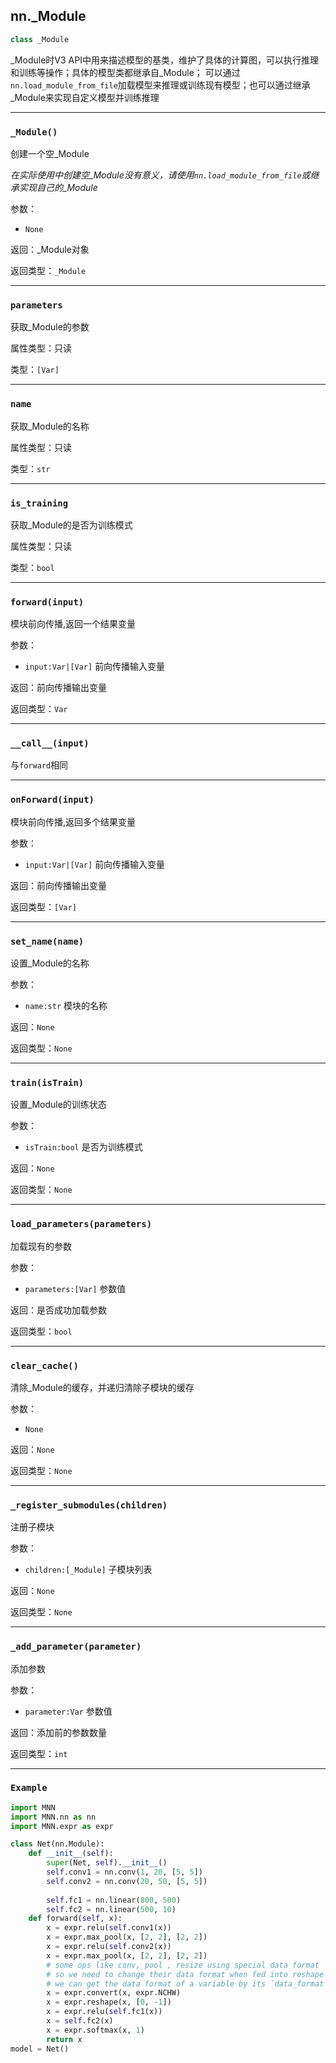 ## nn._Module

```python
class _Module
```
_Module时V3 API中用来描述模型的基类，维护了具体的计算图，可以执行推理和训练等操作；具体的模型类都继承自_Module；
可以通过`nn.load_module_from_file`加载模型来推理或训练现有模型；也可以通过继承_Module来实现自定义模型并训练推理

---
### `_Module()`
创建一个空_Module

*在实际使用中创建空_Module没有意义，请使用`nn.load_module_from_file`或继承实现自己的_Module*

参数：
- `None`

返回：_Module对象

返回类型：`_Module`

---
### `parameters`

获取_Module的参数

属性类型：只读

类型：`[Var]`

---
### `name`

获取_Module的名称

属性类型：只读

类型：`str`

---
### `is_training`

获取_Module的是否为训练模式

属性类型：只读

类型：`bool`

---
### `forward(input)`

模块前向传播,返回一个结果变量

参数：
- `input:Var|[Var]` 前向传播输入变量

返回：前向传播输出变量

返回类型：`Var`

---
### `__call__(input)`
与`forward`相同

---
### `onForward(input)`

模块前向传播,返回多个结果变量

参数：
- `input:Var|[Var]` 前向传播输入变量

返回：前向传播输出变量

返回类型：`[Var]`

---
### `set_name(name)`
设置_Module的名称

参数：
- `name:str` 模块的名称

返回：`None`

返回类型：`None`

---
### `train(isTrain)`
设置_Module的训练状态

参数：
- `isTrain:bool` 是否为训练模式

返回：`None`

返回类型：`None`

---
### `load_parameters(parameters)`
加载现有的参数

参数：
- `parameters:[Var]` 参数值

返回：是否成功加载参数

返回类型：`bool`

---
### `clear_cache()`
清除_Module的缓存，并递归清除子模块的缓存

参数：
- `None`

返回：`None`

返回类型：`None`

---
### `_register_submodules(children)`
注册子模块

参数：
- `children:[_Module]` 子模块列表

返回：`None`

返回类型：`None`

---
### `_add_parameter(parameter)`
添加参数

参数：
- `parameter:Var` 参数值

返回：添加前的参数数量

返回类型：`int`

---
### `Example`

```python
import MNN
import MNN.nn as nn
import MNN.expr as expr

class Net(nn.Module):
    def __init__(self):
        super(Net, self).__init__()
        self.conv1 = nn.conv(1, 20, [5, 5])
        self.conv2 = nn.conv(20, 50, [5, 5])
        
        self.fc1 = nn.linear(800, 500)
        self.fc2 = nn.linear(500, 10)
    def forward(self, x):
        x = expr.relu(self.conv1(x))
        x = expr.max_pool(x, [2, 2], [2, 2])
        x = expr.relu(self.conv2(x))
        x = expr.max_pool(x, [2, 2], [2, 2])
        # some ops like conv, pool , resize using special data format `NC4HW4`
        # so we need to change their data format when fed into reshape
        # we can get the data format of a variable by its `data_format` attribute
        x = expr.convert(x, expr.NCHW)
        x = expr.reshape(x, [0, -1])
        x = expr.relu(self.fc1(x))
        x = self.fc2(x)
        x = expr.softmax(x, 1)
        return x
model = Net()
```